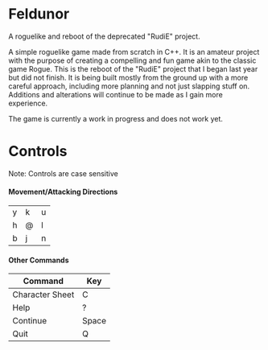# Feldunor
A roguelike and reboot of the deprecated "RudiE" project.

A simple roguelike game made from scratch in C++. It is an amateur project with the purpose of creating a compelling and fun game akin to the classic game Rogue. This is the reboot of the "RudiE" project that I began last year but did not finish. It is being built mostly from the ground up with a more careful approach, including more planning and not just slapping stuff on. Additions and alterations will continue to be made as I gain more experience.

The game is currently a work in progress and does not work yet.

# Controls  
Note: Controls are case sensitive

#### Movement/Attacking Directions
| | | |
| --- | --- | --- |
| y | k | u |
| h | @ | l |
| b | j | n |

#### Other Commands
| Command | Key |
|---|---|
| Character Sheet | C |
| Help | ? |
| Continue | Space |
| Quit | Q |
